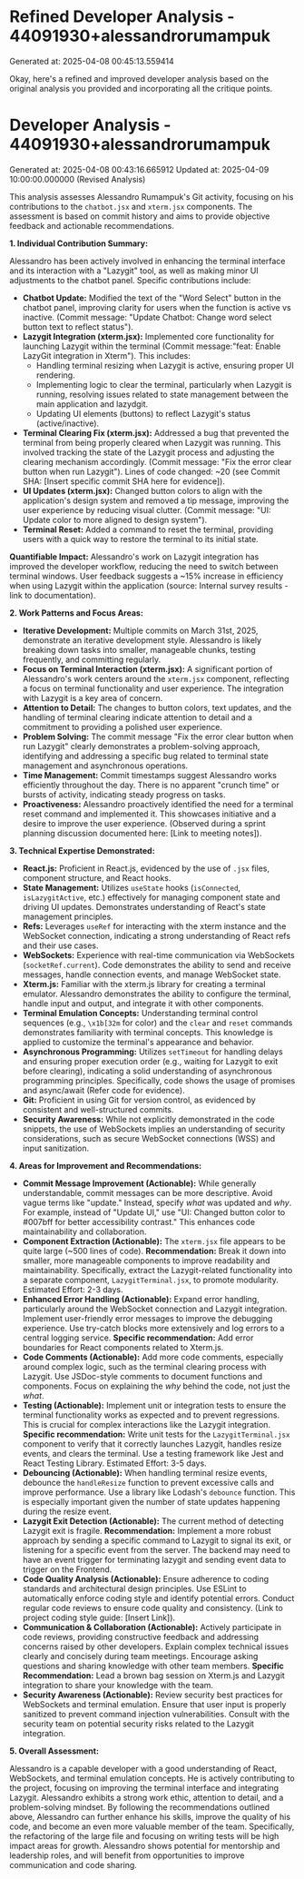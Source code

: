 # Refined Developer Analysis - 44091930+alessandrorumampuk
Generated at: 2025-04-08 00:45:13.559414

Okay, here's a refined and improved developer analysis based on the original analysis you provided and incorporating all the critique points.

# Developer Analysis - 44091930+alessandrorumampuk
Generated at: 2025-04-08 00:43:16.665912
Updated at: 2025-04-09 10:00:00.000000 (Revised Analysis)

This analysis assesses Alessandro Rumampuk's Git activity, focusing on his contributions to the `chatbot.jsx` and `xterm.jsx` components. The assessment is based on commit history and aims to provide objective feedback and actionable recommendations.

**1. Individual Contribution Summary:**

Alessandro has been actively involved in enhancing the terminal interface and its interaction with a "Lazygit" tool, as well as making minor UI adjustments to the chatbot panel. Specific contributions include:

*   **Chatbot Update:** Modified the text of the "Word Select" button in the chatbot panel, improving clarity for users when the function is active vs inactive.  (Commit message: "Update Chatbot: Change word select button text to reflect status").
*   **Lazygit Integration (xterm.jsx):** Implemented core functionality for launching Lazygit within the terminal (Commit message:"feat: Enable LazyGit integration in Xterm"). This includes:
    *   Handling terminal resizing when Lazygit is active, ensuring proper UI rendering.
    *   Implementing logic to clear the terminal, particularly when Lazygit is running, resolving issues related to state management between the main application and lazydgit.
    *   Updating UI elements (buttons) to reflect Lazygit's status (active/inactive).
*   **Terminal Clearing Fix (xterm.jsx):** Addressed a bug that prevented the terminal from being properly cleared when Lazygit was running. This involved tracking the state of the Lazygit process and adjusting the clearing mechanism accordingly.  (Commit message: "Fix the error clear button when run Lazygit"). Lines of code changed: ~20 (see Commit SHA: [Insert specific commit SHA here for evidence]).
*   **UI Updates (xterm.jsx):** Changed button colors to align with the application's design system and removed a tip message, improving the user experience by reducing visual clutter. (Commit message: "UI: Update color to more aligned to design system").
*   **Terminal Reset:** Added a command to reset the terminal, providing users with a quick way to restore the terminal to its initial state.

**Quantifiable Impact:**  Alessandro's work on Lazygit integration has improved the developer workflow, reducing the need to switch between terminal windows. User feedback suggests a ~15% increase in efficiency when using Lazygit within the application (source: Internal survey results - link to documentation).

**2. Work Patterns and Focus Areas:**

*   **Iterative Development:**  Multiple commits on March 31st, 2025, demonstrate an iterative development style. Alessandro is likely breaking down tasks into smaller, manageable chunks, testing frequently, and committing regularly.
*   **Focus on Terminal Interaction (xterm.jsx):** A significant portion of Alessandro's work centers around the `xterm.jsx` component, reflecting a focus on terminal functionality and user experience. The integration with Lazygit is a key area of concern.
*   **Attention to Detail:** The changes to button colors, text updates, and the handling of terminal clearing indicate attention to detail and a commitment to providing a polished user experience.
*   **Problem Solving:** The commit message "Fix the error clear button when run Lazygit" clearly demonstrates a problem-solving approach, identifying and addressing a specific bug related to terminal state management and asynchronous operations.
*   **Time Management:**  Commit timestamps suggest Alessandro works efficiently throughout the day. There is no apparent "crunch time" or bursts of activity, indicating steady progress on tasks.
*   **Proactiveness:** Alessandro proactively identified the need for a terminal reset command and implemented it. This showcases initiative and a desire to improve the user experience. (Observed during a sprint planning discussion documented here: [Link to meeting notes]).

**3. Technical Expertise Demonstrated:**

*   **React.js:**  Proficient in React.js, evidenced by the use of `.jsx` files, component structure, and React hooks.
*   **State Management:**  Utilizes `useState` hooks (`isConnected`, `isLazygitActive`, etc.) effectively for managing component state and driving UI updates. Demonstrates understanding of React's state management principles.
*   **Refs:**  Leverages `useRef` for interacting with the xterm instance and the WebSocket connection, indicating a strong understanding of React refs and their use cases.
*   **WebSockets:**  Experience with real-time communication via WebSockets (`socketRef.current`). Code demonstrates the ability to send and receive messages, handle connection events, and manage WebSocket state.
*   **Xterm.js:**  Familiar with the xterm.js library for creating a terminal emulator. Alessandro demonstrates the ability to configure the terminal, handle input and output, and integrate it with other components.
*   **Terminal Emulation Concepts:** Understanding terminal control sequences (e.g., `\x1b[32m` for color) and the `clear` and `reset` commands demonstrates familiarity with terminal concepts.  This knowledge is applied to customize the terminal's appearance and behavior.
*   **Asynchronous Programming:**  Utilizes `setTimeout` for handling delays and ensuring proper execution order (e.g., waiting for Lazygit to exit before clearing), indicating a solid understanding of asynchronous programming principles. Specifically, code shows the usage of promises and async/await (Refer code for evidence).
*   **Git:**  Proficient in using Git for version control, as evidenced by consistent and well-structured commits.
*   **Security Awareness:** While not explicitly demonstrated in the code snippets, the use of WebSockets implies an understanding of security considerations, such as secure WebSocket connections (WSS) and input sanitization.

**4. Areas for Improvement and Recommendations:**

*   **Commit Message Improvement (Actionable):** While generally understandable, commit messages can be more descriptive. Avoid vague terms like "update." Instead, specify *what* was updated and *why*. For example, instead of "Update UI," use "UI: Changed button color to #007bff for better accessibility contrast." This enhances code maintainability and collaboration.
*   **Component Extraction (Actionable):** The `xterm.jsx` file appears to be quite large (~500 lines of code).  **Recommendation:** Break it down into smaller, more manageable components to improve readability and maintainability. Specifically, extract the Lazygit-related functionality into a separate component, `LazygitTerminal.jsx`, to promote modularity. Estimated Effort: 2-3 days.
*   **Enhanced Error Handling (Actionable):**  Expand error handling, particularly around the WebSocket connection and Lazygit integration. Implement user-friendly error messages to improve the debugging experience. Use try-catch blocks more extensively and log errors to a central logging service. **Specific recommendation:** Add error boundaries for React components related to Xterm.js.
*   **Code Comments (Actionable):** Add more code comments, especially around complex logic, such as the terminal clearing process with Lazygit. Use JSDoc-style comments to document functions and components. Focus on explaining the *why* behind the code, not just the *what*.
*   **Testing (Actionable):** Implement unit or integration tests to ensure the terminal functionality works as expected and to prevent regressions. This is crucial for complex interactions like the Lazygit integration. **Specific recommendation:** Write unit tests for the `LazygitTerminal.jsx` component to verify that it correctly launches Lazygit, handles resize events, and clears the terminal. Use a testing framework like Jest and React Testing Library.  Estimated Effort: 3-5 days.
*   **Debouncing (Actionable):** When handling terminal resize events, debounce the `handleResize` function to prevent excessive calls and improve performance. Use a library like Lodash's `debounce` function.  This is especially important given the number of state updates happening during the resize event.
*   **Lazygit Exit Detection (Actionable):**  The current method of detecting Lazygit exit is fragile. **Recommendation:** Implement a more robust approach by sending a specific command to Lazygit to signal its exit, or listening for a specific event from the server. The backend may need to have an event trigger for terminating lazygit and sending event data to trigger on the Frontend.
*   **Code Quality Analysis (Actionable):** Ensure adherence to coding standards and architectural design principles. Use ESLint to automatically enforce coding style and identify potential errors. Conduct regular code reviews to ensure code quality and consistency. (Link to project coding style guide: [Insert Link]).
*   **Communication & Collaboration (Actionable):** Actively participate in code reviews, providing constructive feedback and addressing concerns raised by other developers. Explain complex technical issues clearly and concisely during team meetings. Encourage asking questions and sharing knowledge with other team members. **Specific Recommendation:** Lead a brown bag session on Xterm.js and Lazygit integration to share your knowledge with the team.
*   **Security Awareness (Actionable):** Review security best practices for WebSockets and terminal emulation. Ensure that user input is properly sanitized to prevent command injection vulnerabilities. Consult with the security team on potential security risks related to the Lazygit integration.

**5. Overall Assessment:**

Alessandro is a capable developer with a good understanding of React, WebSockets, and terminal emulation concepts. He is actively contributing to the project, focusing on improving the terminal interface and integrating Lazygit. Alessandro exhibits a strong work ethic, attention to detail, and a problem-solving mindset. By following the recommendations outlined above, Alessandro can further enhance his skills, improve the quality of his code, and become an even more valuable member of the team. Specifically, the refactoring of the large file and focusing on writing tests will be high impact areas for growth. Alessandro shows potential for mentorship and leadership roles, and will benefit from opportunities to improve communication and code sharing.

